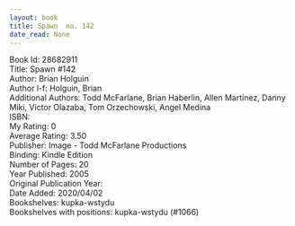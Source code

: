 ```yaml
---
layout: book
title: Spawn  no. 142
date_read: None
---
```


Book Id: 28682911<br />
Title: Spawn #142<br />
Author: Brian Holguin<br />
Author l-f: Holguin, Brian<br />
Additional Authors: Todd McFarlane, Brian Haberlin, Allen Martinez, Danny Miki, Victor Olazaba, Tom Orzechowski, Angel  Medina<br />
ISBN: <br />
My Rating: 0<br />
Average Rating: 3.50<br />
Publisher: Image - Todd McFarlane Productions<br />
Binding: Kindle Edition<br />
Number of Pages: 20<br />
Year Published: 2005<br />
Original Publication Year: <br />
Date Added: 2020/04/02<br />
Bookshelves: kupka-wstydu<br />
Bookshelves with positions: kupka-wstydu (#1066)<br />

